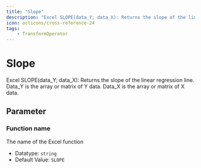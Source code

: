 ```yaml
---
title: "Slope"
description: "Excel SLOPE(data_Y; data_X): Returns the slope of the linear regression line. Data_Y is the array or matrix of Y data. Data_X is the array or matrix of X data."
icon: octicons/cross-reference-24
tags: 
    - TransformOperator
---
```

# Slope
<!-- This file was generated - DO NOT CHANGE IT MANUALLY -->



Excel SLOPE(data_Y; data_X): Returns the slope of the linear regression line. Data_Y is the array or matrix of Y data. Data_X is the array or matrix of X data.

## Parameter

### Function name

The name of the Excel function

- Datatype: `string`
- Default Value: `SLOPE`



